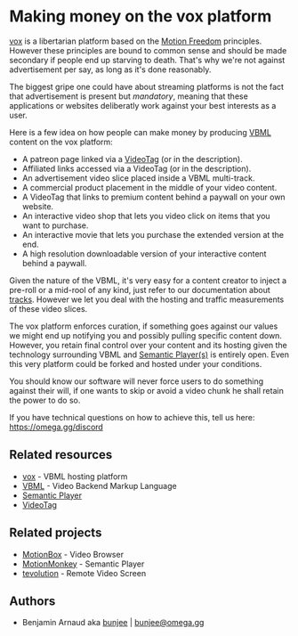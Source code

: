 # Making money on the vox platform

[vox](https://vox.omega.gg/about/instance) is a libertarian platform based on the [Motion Freedom](https://omega.gg/about/MotionFreedom)
principles. However these principles are bound to common sense and should be made secondary if
people end up starving to death. That's why we're not against advertisement per say, as long as
it's done reasonably.

The biggest gripe one could have about streaming platforms is not the fact that advertisement is
present but *mandatory*, meaning that these applications or websites deliberatly work against your
best interests as a user.

Here is a few idea on how people can make money by producing [VBML](https://omega.gg/VBML) content
on the vox platform:
- A patreon page linked via a [VideoTag](https://omega.gg/about/VideoTag) (or in the description).
- Affiliated links accessed via a VideoTag (or in the description).
- An advertisement video slice placed inside a VBML multi-track.
- A commercial product placement in the middle of your video content.
- A VideoTag that links to premium content behind a paywall on your own website.
- An interactive video shop that lets you video click on items that you want to purchase.
- An interactive movie that lets you purchase the extended version at the end.
- A high resolution downloadable version of your interactive content behind a paywall.

Given the nature of the VBML, it's very easy for a content creator to inject a pre-roll or a
mid-rool of any kind, just refer to our documentation about [tracks](https://omega.gg/VBML/track).
However we let you deal with the hosting and traffic measurements of these video slices.

The vox platform enforces curation, if something goes against our values we might end up notifying
you and possibly pulling specific content down. However, you retain final control over your content
and its hosting given the technology surrounding VBML and [Semantic Player(s)](https://omega.gg/about/SemanticPlayer)
is entirely open. Even this very platform could be forked and hosted under your conditions.

You should know our software will never force users to do something against their will, if one
wants to skip or avoid a video chunk he shall retain the power to do so.

If you have technical questions on how to achieve this, tell us here: https://omega.gg/discord

## Related resources

- [vox](../README.md) - VBML hosting platform
- [VBML](https://omega.gg/VBML) - Video Backend Markup Language
- [Semantic Player](https://omega.gg/about/SemanticPlayer)
- [VideoTag](https://omega.gg/about/VideoTag)

## Related projects

- [MotionBox](https://omega.gg/MotionBox/sources) - Video Browser
- [MotionMonkey](https://omega.gg/MotionMonkey) - Semantic Player
- [tevolution](https://omega.gg/tevolution) - Remote Video Screen

## Authors

- Benjamin Arnaud aka [bunjee](https://bunjee.me) | <bunjee@omega.gg>
